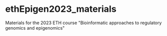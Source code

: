 # ethEpigen2023_materials
Materials for the 2023 ETH course "Bioinformatic approaches to regulatory genomics and epigenomics"
